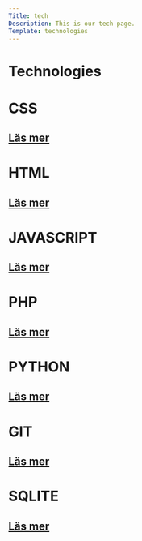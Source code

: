 ```yaml
---
Title: tech
Description: This is our tech page.
Template: technologies
---
```


Technologies
==========================

<div class = "box css"><h1> CSS</h1> <h2><a href="%base_url%?technology/CSS">Läs mer</a></h2></div>
<div class = "box "><h1> HTML</h1><h2><a href="%base_url%?technology/HTML">Läs mer</a></h2></div>
<div class = "box java"><h1> JAVASCRIPT</h1><h2><a href="%base_url%?technology/JAVASCRIPT">Läs mer</a></h2></div>
<div class = "box php"><h1> PHP</h1><h2><a href="%base_url%?technology/PHP">Läs mer</a></h2></div>
<div class = "box py"><h1> PYTHON</h1><h2><a href="%base_url%?technology/PYTHON">Läs mer</a></h2></div>
<div class = "box git"><h1> GIT</h1><h2><a href="%base_url%?technology/GIT">Läs mer</a></h2></div>
<div class = "box sq"><h1> SQLITE</h1><h2><a href="%base_url%?technology/SQLITE">Läs mer</a></h2></div>
